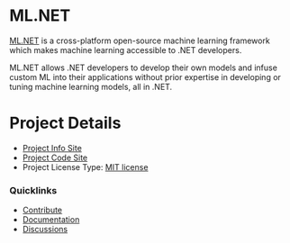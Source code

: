 # ML.NET

[ML.NET](https://www.microsoft.com/net/learn/apps/machine-learning-and-ai/ml-dotnet) is a cross-platform open-source machine learning framework which makes machine learning accessible to .NET developers.

ML.NET allows .NET developers to develop their own models and infuse custom ML into their applications without prior expertise in developing or tuning machine learning models, all in .NET.

# Project Details

* [Project Info Site](https://www.microsoft.com/net/learn/apps/machine-learning-and-ai/ml-dotnet)
* [Project Code Site](https://github.com/dotnet/machinelearning)
* Project License Type: [MIT license](https://github.com/dotnet/machinelearning/blob/master/LICENSE)

### Quicklinks

* [Contribute](https://github.com/dotnet/machinelearning/blob/master/CONTRIBUTING.md)
* [Documentation](https://aka.ms/mlnetdocs)
* [Discussions](https://github.com/dotnet/machinelearning/issues)
